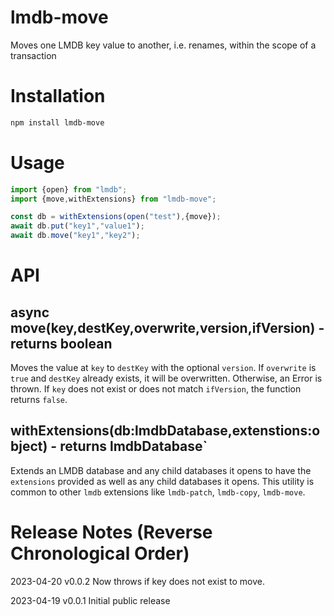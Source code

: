 # lmdb-move
Moves one LMDB key value to another, i.e. renames, within the scope of a transaction

# Installation

```bash
npm install lmdb-move
```

# Usage

```javascript
import {open} from "lmdb";
import {move,withExtensions} from "lmdb-move";

const db = withExtensions(open("test"),{move});
await db.put("key1","value1");
await db.move("key1","key2");
```

# API

## async move(key,destKey,overwrite,version,ifVersion) - returns boolean

Moves the value at `key` to `destKey` with the optional `version`. If `overwrite` is `true` and `destKey` already exists, it will be overwritten. Otherwise, an Error is thrown. If `key` does not exist or does not match `ifVersion`, the function returns `false`.

## withExtensions(db:lmdbDatabase,extenstions:object) - returns lmdbDatabase`

Extends an LMDB database and any child databases it opens to have the `extensions` provided as well as any child databases it opens. This utility is common to other `lmdb` extensions like `lmdb-patch`, `lmdb-copy`, `lmdb-move`.

# Release Notes (Reverse Chronological Order)

2023-04-20 v0.0.2 Now throws if key does not exist to move.

2023-04-19 v0.0.1 Initial public release
